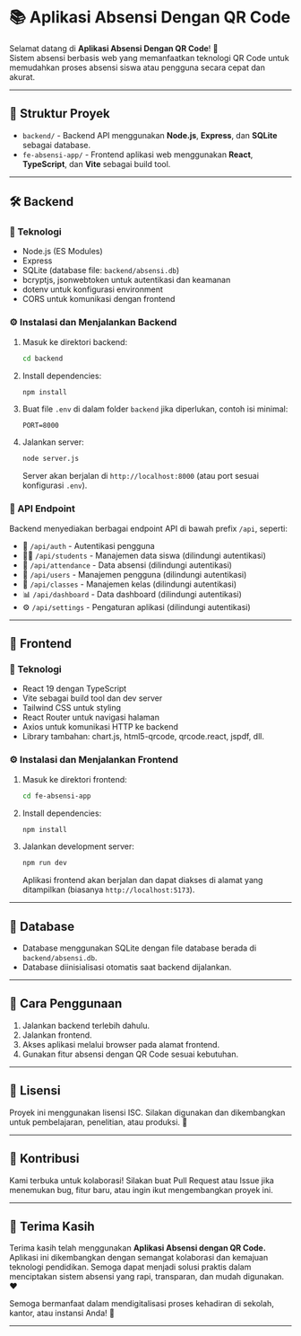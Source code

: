 # 📚 Aplikasi Absensi Dengan QR Code

Selamat datang di **Aplikasi Absensi Dengan QR Code**! 🎉  
Sistem absensi berbasis web yang memanfaatkan teknologi QR Code untuk memudahkan proses absensi siswa atau pengguna secara cepat dan akurat.

---

## 🚀 Struktur Proyek

- `backend/` - Backend API menggunakan **Node.js**, **Express**, dan **SQLite** sebagai database.
- `fe-absensi-app/` - Frontend aplikasi web menggunakan **React**, **TypeScript**, dan **Vite** sebagai build tool.

---

## 🛠️ Backend

### 🔧 Teknologi

- Node.js (ES Modules)
- Express
- SQLite (database file: `backend/absensi.db`)
- bcryptjs, jsonwebtoken untuk autentikasi dan keamanan
- dotenv untuk konfigurasi environment
- CORS untuk komunikasi dengan frontend

### ⚙️ Instalasi dan Menjalankan Backend

1. Masuk ke direktori backend:
   ```bash
   cd backend
   ```

2. Install dependencies:
   ```bash
   npm install
   ```

3. Buat file `.env` di dalam folder `backend` jika diperlukan, contoh isi minimal:
   ```
   PORT=8000
   ```

4. Jalankan server:
   ```bash
   node server.js
   ```
   Server akan berjalan di `http://localhost:8000` (atau port sesuai konfigurasi `.env`).

### 🔗 API Endpoint

Backend menyediakan berbagai endpoint API di bawah prefix `/api`, seperti:  
- 🔐 `/api/auth` - Autentikasi pengguna  
- 👩‍🎓 `/api/students` - Manajemen data siswa (dilindungi autentikasi)  
- 📝 `/api/attendance` - Data absensi (dilindungi autentikasi)  
- 👥 `/api/users` - Manajemen pengguna (dilindungi autentikasi)  
- 🏫 `/api/classes` - Manajemen kelas (dilindungi autentikasi)  
- 📊 `/api/dashboard` - Data dashboard (dilindungi autentikasi)  
- ⚙️ `/api/settings` - Pengaturan aplikasi (dilindungi autentikasi)  

---

## 🎨 Frontend

### 🔧 Teknologi

- React 19 dengan TypeScript
- Vite sebagai build tool dan dev server
- Tailwind CSS untuk styling
- React Router untuk navigasi halaman
- Axios untuk komunikasi HTTP ke backend
- Library tambahan: chart.js, html5-qrcode, qrcode.react, jspdf, dll.

### ⚙️ Instalasi dan Menjalankan Frontend

1. Masuk ke direktori frontend:
   ```bash
   cd fe-absensi-app
   ```

2. Install dependencies:
   ```bash
   npm install
   ```

3. Jalankan development server:
   ```bash
   npm run dev
   ```
   Aplikasi frontend akan berjalan dan dapat diakses di alamat yang ditampilkan (biasanya `http://localhost:5173`).

---

## 💾 Database

- Database menggunakan SQLite dengan file database berada di `backend/absensi.db`.
- Database diinisialisasi otomatis saat backend dijalankan.

---

## 📝 Cara Penggunaan

1. Jalankan backend terlebih dahulu.  
2. Jalankan frontend.  
3. Akses aplikasi melalui browser pada alamat frontend.  
4. Gunakan fitur absensi dengan QR Code sesuai kebutuhan.

---

## 📄 Lisensi

Proyek ini menggunakan lisensi ISC.
Silakan digunakan dan dikembangkan untuk pembelajaran, penelitian, atau produksi. 🚀

---

## 🤝 Kontribusi
Kami terbuka untuk kolaborasi!
Silakan buat Pull Request atau Issue jika menemukan bug, fitur baru, atau ingin ikut mengembangkan proyek ini.

---

## 🙏 Terima Kasih
Terima kasih telah menggunakan **Aplikasi Absensi dengan QR Code.**
Aplikasi ini dikembangkan dengan semangat kolaborasi dan kemajuan teknologi pendidikan.
Semoga dapat menjadi solusi praktis dalam menciptakan sistem absensi yang rapi, transparan, dan mudah digunakan.❤️

Semoga bermanfaat dalam mendigitalisasi proses kehadiran di sekolah, kantor, atau instansi Anda! 🚀

---
